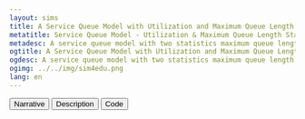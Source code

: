 ```yaml
---
layout: sims
title: A Service Queue Model with Utilization and Maximum Queue Length Statistics
metatitle: Service Queue Model - Utilization & Maximum Queue Length Statistics
metadesc: A service queue model with two statistics maximum queue length and service utilization. The model uses abstract time & abstracts away from individual customers 
ogtitle: A Service Queue Model with Utilization and Maximum Queue Length Statistics
ogdesc: A service queue model with two statistics maximum queue length and service utilization. The model uses abstract time & abstracts away from individual customers 
ogimg: ../../img/sim4edu.png
lang: en
---
```

 <div id="model-menu">
  <button type='button' onclick='oes.ui.showNarrative()'>Narrative</button>
  <button type='button' onclick='oes.ui.showDescription()'>Description</button>
  <button id='showCodeBtn' type='button' onclick='oes.ui.showCode()'>Code</button>
 </div>
</main>


